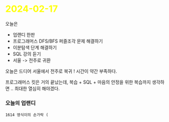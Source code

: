 # <span style="color:yellow">2024-02-17</span>

오늘은
- 업랜디 한판
- 프로그래머스 DFS/BFS 퍼즐조각 문제 해결하기
- 이분탐색 단계 해결하기
- SQL 강의 듣기
- 서울 -> 전주로 귀환


오늘은 드디어 서울에서 전주로 복귀 !
시간이 약간 부족하다.

프로그래머스 킷은 거의 끝났는데, 복습 + SQL + 마음의 안정을 위한 복습까지 생각하면 .. 최대한 열심히 해야겠다.



### 오늘의 업랜디
```
1614 영식이의 손가락 (
```